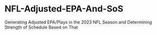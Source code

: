 # NFL-Adjusted-EPA-And-SoS
Generating Adjusted EPA/Plays in the 2023 NFL Season and Determining Strength of Schedule Based on That
